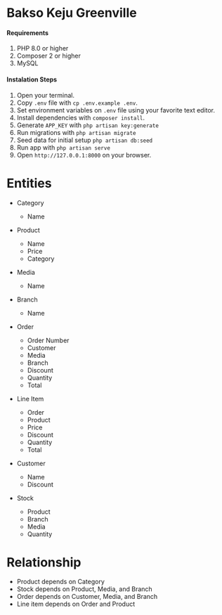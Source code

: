 # Bakso Keju Greenville

#### Requirements

1. PHP 8.0 or higher
2. Composer 2 or higher
3. MySQL

#### Instalation Steps

1. Open your terminal.
1. Copy `.env` file with `cp .env.example .env`.
1. Set environment variables on `.env` file using your favorite text editor.
1. Install dependencies with `composer install`.
1. Generate `APP_KEY` with `php artisan key:generate`
1. Run migrations with `php artisan migrate`
1. Seed data for initial setup `php artisan db:seed`
1. Run app with `php artisan serve`
1. Open `http://127.0.0.1:8000` on your browser.

# Entities

- Category
  - Name

- Product
  - Name
  - Price
  - Category

- Media
  - Name

- Branch
  - Name

- Order
  - Order Number
  - Customer
  - Media
  - Branch
  - Discount
  - Quantity
  - Total

- Line Item
  - Order
  - Product
  - Price
  - Discount
  - Quantity
  - Total

- Customer
  - Name
  - Discount

- Stock
  - Product
  - Branch
  - Media
  - Quantity

# Relationship

- Product depends on Category
- Stock depends on Product, Media, and Branch
- Order depends on Customer, Media, and Branch
- Line item depends on Order and Product
